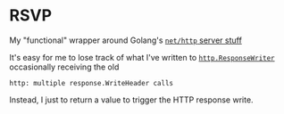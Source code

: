# RSVP

My "functional" wrapper around Golang's [`net/http` server stuff](https://pkg.go.dev/net/http#hdr-Servers)

It's easy for me to lose track of what I've written to [`http.ResponseWriter`](https://pkg.go.dev/net/http#ResponseWriter) occasionally receiving the old
```
http: multiple response.WriteHeader calls
```
Instead, I just to return a value to trigger the HTTP response write.
